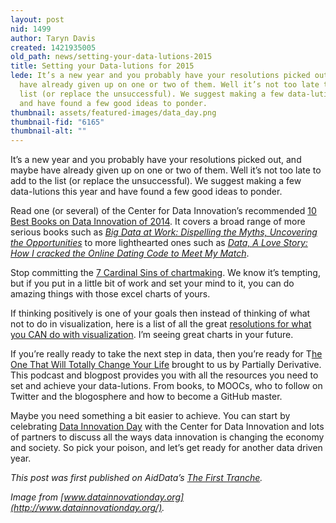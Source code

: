 ```yaml
---
layout: post
nid: 1499
author: Taryn Davis
created: 1421935005
old_path: news/setting-your-data-lutions-2015
title: Setting your Data-lutions for 2015
lede: It’s a new year and you probably have your resolutions picked out, and maybe
  have already given up on one or two of them. Well it’s not too late to add to the
  list (or replace the unsuccessful). We suggest making a few data-lutions this year
  and have found a few good ideas to ponder.
thumbnail: assets/featured-images/data_day.png
thumbnail-fid: "6165"
thumbnail-alt: ""
---
```


It’s a new year and you probably have your resolutions picked out, and maybe have already given up on one or two of them. Well it’s not too late to add to the list (or replace the unsuccessful). We suggest making a few data-lutions this year and have found a few good ideas to ponder.

Read one (or several) of the Center for Data Innovation’s recommended [10 Best Books on Data Innovation of 2014](http://www.datainnovation.org/2014/12/the-10-best-books-on-data-innovation-of-2014/). It covers a broad range of more serious books such as *[Big Data at Work: Dispelling the Myths, Uncovering the Opportunities](http://www.amazon.com/gp/product/1422168166/ref=as_li_ss_tl?ie=UTF8&camp=1789&creative=390957&creativeASIN=1422168166&linkCode=as2&tag=centfordatain-20)* to more lighthearted ones such as *[Data, A Love Story: How I cracked the Online Dating Code to Meet My Match](http://www.amazon.com/gp/product/B00IGZ08JO/ref=as_li_qf_sp_asin_il_tl?ie=UTF8&camp=1789&creative=9325&creativeASIN=B00IGZ08JO&linkCode=as2&tag=centfordatain-20&linkId=L2JC7ODKMPPCDUPX)*.

Stop committing the [7 Cardinal Sins of chartmaking](http://blog.visual.ly/7-cardinal-sins-of-chartmaking/). We know it’s tempting, but if you put in a little bit of work and set your mind to it, you can do amazing things with those excel charts of yours.

If thinking positively is one of your goals then instead of thinking of what not to do in visualization, here is a list of all the great [resolutions for what you CAN do with visualization](http://annkemery.com/resolutions/). I’m seeing great charts in your future.

If you’re really ready to take the next step in data, then you’re ready for T[he One That Will Totally Change Your Life](http://www.partiallyderivative.com/news/2015/1/9/episode-9-the-one-that-will-totally-change-your-life) brought to us by Partially Derivative. This podcast and blogpost provides you with all the resources you need to set and achieve your data-lutions. From books, to MOOCs, who to follow on Twitter and the blogosphere and how to become a GitHub master.

Maybe you need something a bit easier to achieve. You can start by celebrating [Data Innovation Day](http://www.datainnovationday.org/) with the Center for Data Innovation and lots of partners to discuss all the ways data innovation is changing the economy and society. So pick your poison, and let’s get ready for another data driven year.


*This post was first published on AidData’s [The First Tranche](http://aiddata.org/blog/this-week-setting-your-data-lutions-for-2015-project-pulse-returns).*

*Image from [www.datainnovationday.org](http://www.datainnovationday.org/).*
